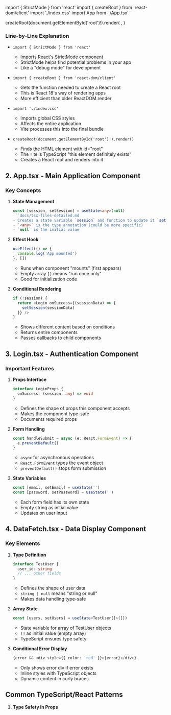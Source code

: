 import { StrictMode } from 'react'
import { createRoot } from 'react-dom/client'
import './index.css'
import App from './App.tsx'

createRoot(document.getElementById('root')!).render(
  <StrictMode>
    <App />
  </StrictMode>,
) 

### Line-by-Line Explanation
- `import { StrictMode } from 'react'`
  - Imports React's StrictMode component
  - StrictMode helps find potential problems in your app
  - Like a "debug mode" for development

- `import { createRoot } from 'react-dom/client'`
  - Gets the function needed to create a React root
  - This is React 18's way of rendering apps
  - More efficient than older ReactDOM.render

- `import './index.css'`
  - Imports global CSS styles
  - Affects the entire application
  - Vite processes this into the final bundle

- `createRoot(document.getElementById('root')!).render()`
  - Finds the HTML element with id="root"
  - The `!` tells TypeScript "this element definitely exists"
  - Creates a React root and renders into it

## 2. App.tsx - Main Application Component

### Key Concepts
1. **State Management**
   ```typescript
   const [session, setSession] = useState<any>(null)
   ```docs/tsx-files-detailed.md
   - Creates a state variable `session` and function to update it `setSession`
   - `<any>` is the type annotation (could be more specific)
   - `null` is the initial value

2. **Effect Hook**
   ```typescript
   useEffect(() => {
     console.log('App mounted')
   }, [])
   ```
   - Runs when component "mounts" (first appears)
   - Empty array `[]` means "run once only"
   - Good for initialization code

3. **Conditional Rendering**
   ```typescript
   if (!session) {
     return <Login onSuccess={(sessionData) => {
       setSession(sessionData)
     }} />
   }
   ```
   - Shows different content based on conditions
   - Returns entire components
   - Passes callbacks to child components

## 3. Login.tsx - Authentication Component

### Important Features
1. **Props Interface**
   ```typescript
   interface LoginProps {
     onSuccess: (session: any) => void
   }
   ```
   - Defines the shape of props this component accepts
   - Makes the component type-safe
   - Documents required props

2. **Form Handling**
   ```typescript
   const handleSubmit = async (e: React.FormEvent) => {
     e.preventDefault()
   }
   ```
   - `async` for asynchronous operations
   - `React.FormEvent` types the event object
   - `preventDefault()` stops form submission

3. **State Variables**
   ```typescript
   const [email, setEmail] = useState('')
   const [password, setPassword] = useState('')
   ```
   - Each form field has its own state
   - Empty string as initial value
   - Updates on user input

## 4. DataFetch.tsx - Data Display Component

### Key Elements
1. **Type Definition**
   ```typescript
   interface TestUser {
     user_id: string
     // ... other fields
   }
   ```
   - Defines the shape of user data
   - `string | null` means "string or null"
   - Makes data handling type-safe

2. **Array State**
   ```typescript
   const [users, setUsers] = useState<TestUser[]>([])
   ```
   - State variable for array of TestUser objects
   - `[]` as initial value (empty array)
   - TypeScript ensures type safety

3. **Conditional Error Display**
   ```typescript
   {error && <div style={{ color: 'red' }}>{error}</div>}
   ```
   - Only shows error div if error exists
   - Inline styles with TypeScript objects
   - Dynamic content in curly braces

## Common TypeScript/React Patterns

1. **Type Safety in Props**